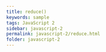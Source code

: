 ```yaml
---
title: reduce()
keywords: sample
tags: JavaScript 2
sidebar: javascript-2
permalink: javascript-2/reduce.html
folder: javascript-2
---
```

